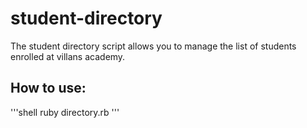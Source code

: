 # student-directory

The student directory script allows you to manage the list of students
enrolled at villans academy.

## How to use:
'''shell
ruby directory.rb
'''

